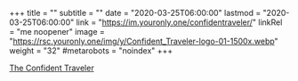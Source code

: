 +++
title = ""
subtitle = ""
date = "2020-03-25T06:00:00"
lastmod = "2020-03-25T06:00:00"
link = "https://im.youronly.one/confidentraveler/"
linkRel = "me noopener"
image = "https://rsc.youronly.one/img/y/Confident_Traveler-logo-01-1500x.webp"
weight = "32"
#metarobots = "noindex"
+++

[The Confident Traveler](https://im.youronly.one/confidentraveler/ "The Confident Traveler")
